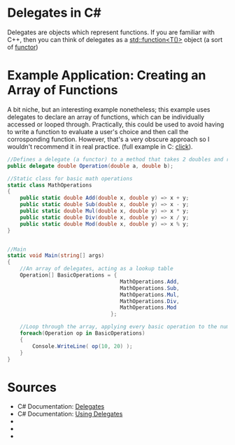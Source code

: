 # Delegates in C#
Delegates are objects which represent functions. If you are familiar with C++, then you can think of delegates as a [std::function<T()>](https://en.cppreference.com/w/cpp/utility/functional/function) object
(a sort of [functor](https://www.geeksforgeeks.org/functors-in-cpp/))

# Example Application: Creating an Array of Functions
A bit niche, but an interesting example nonetheless; this example uses delegates to declare an array of functions, which can be individually accessed or looped through.
Practically, this could be used to avoid having to write a function to evaluate a user's choice and then call the corrosponding function. However, that's a very obscure
approach so I wouldn't recommend it in real practice. (full example in C: [click](https://github.com/EthanC2/Notes-and-Writeups/blob/main/C/Example%20Programs/LookupTables.c)).

```C#
//Defines a delegate (a functor) to a method that takes 2 doubles and return 1
public delegate double Operation(double a, double b);

//Static class for basic math operations
static class MathOperations
{
    public static double Add(double x, double y) => x + y;
    public static double Sub(double x, double y) => x - y;
    public static double Mul(double x, double y) => x * y;
    public static double Div(double x, double y) => x / y;
    public static double Mod(double x, double y) => x % y;
} 


//Main
static void Main(string[] args)
{
    //An array of delegates, acting as a lookup table
    Operation[] BasicOperations = {
                                    MathOperations.Add, 
                                    MathOperations.Sub,
                                    MathOperations.Mul,
                                    MathOperations.Div,
                                    MathOperations.Mod
                                 };

    //Loop through the array, applying every basic operation to the numbers 10 and 20
    foreach(Operation op in BasicOperations)
    {
        Console.WriteLine( op(10, 20) );
    }
}
```

# Sources
- C# Documentation: [Delegates](https://docs.microsoft.com/en-us/dotnet/csharp/programming-guide/delegates/)
- C# Documentation: [Using Delegates](https://docs.microsoft.com/en-us/dotnet/csharp/programming-guide/delegates/using-delegates)
- []()
- []()
- []()
